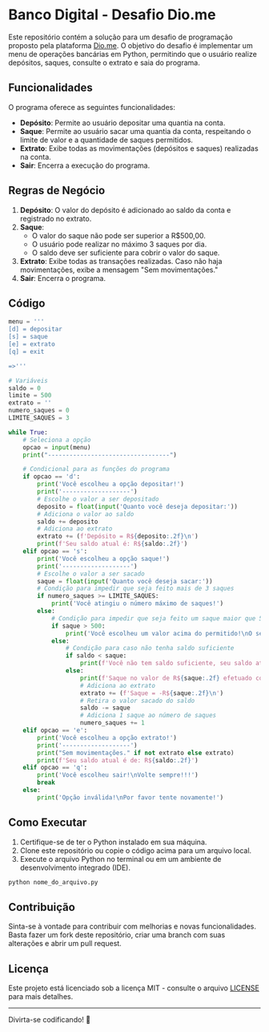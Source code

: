 # Banco Digital - Desafio Dio.me

Este repositório contém a solução para um desafio de programação proposto pela plataforma [Dio.me](https://www.dio.me/). O objetivo do desafio é implementar um menu de operações bancárias em Python, permitindo que o usuário realize depósitos, saques, consulte o extrato e saia do programa.

## Funcionalidades

O programa oferece as seguintes funcionalidades:

- **Depósito**: Permite ao usuário depositar uma quantia na conta.
- **Saque**: Permite ao usuário sacar uma quantia da conta, respeitando o limite de valor e a quantidade de saques permitidos.
- **Extrato**: Exibe todas as movimentações (depósitos e saques) realizadas na conta.
- **Sair**: Encerra a execução do programa.

## Regras de Negócio

1. **Depósito**: O valor do depósito é adicionado ao saldo da conta e registrado no extrato.
2. **Saque**: 
    - O valor do saque não pode ser superior a R$500,00.
    - O usuário pode realizar no máximo 3 saques por dia.
    - O saldo deve ser suficiente para cobrir o valor do saque.
3. **Extrato**: Exibe todas as transações realizadas. Caso não haja movimentações, exibe a mensagem "Sem movimentações."
4. **Sair**: Encerra o programa.

## Código

```python
menu = '''
[d] = depositar
[s] = saque
[e] = extrato
[q] = exit

=>'''

# Variáveis
saldo = 0
limite = 500
extrato = ''
numero_saques = 0
LIMITE_SAQUES = 3

while True:
    # Seleciona a opção
    opcao = input(menu)
    print("----------------------------------")

    # Condicional para as funções do programa
    if opcao == 'd':
        print('Você escolheu a opção depositar!')
        print('-------------------')
        # Escolhe o valor a ser depositado
        deposito = float(input('Quanto você deseja depositar:'))
        # Adiciona o valor ao saldo
        saldo += deposito
        # Adiciona ao extrato
        extrato += (f'Depósito = R${deposito:.2f}\n')
        print(f'Seu saldo atual é: R${saldo:.2f}')
    elif opcao == 's':
        print('Você escolheu a opção saque!')
        print('-------------------')
        # Escolhe o valor a ser sacado
        saque = float(input('Quanto você deseja sacar:'))
        # Condição para impedir que seja feito mais de 3 saques
        if numero_saques >= LIMITE_SAQUES:
            print('Você atingiu o número máximo de saques!')
        else:
            # Condição para impedir que seja feito um saque maior que 500
            if saque > 500:
                print('Você escolheu um valor acima do permitido!\nO seu limite atual é de R$500,00')
            else:
                # Condição para caso não tenha saldo suficiente
                if saldo < saque:
                    print(f'Você não tem saldo suficiente, seu saldo atual é: R${saldo:.2f}')
                else:
                    print(f'Saque no valor de R${saque:.2f} efetuado com sucesso!')
                    # Adiciona ao extrato
                    extrato += (f'Saque = -R${saque:.2f}\n')
                    # Retira o valor sacado do saldo
                    saldo -= saque
                    # Adiciona 1 saque ao número de saques
                    numero_saques += 1
    elif opcao == 'e':
        print('Você escolheu a opção extrato!')
        print('-------------------')
        print("Sem movimentações." if not extrato else extrato)
        print(f'Seu saldo atual é de: R${saldo:.2f}')
    elif opcao == 'q':
        print('Você escolheu sair!\nVolte sempre!!!')
        break
    else:
        print('Opção inválida!\nPor favor tente novamente!')
```

## Como Executar

1. Certifique-se de ter o Python instalado em sua máquina.
2. Clone este repositório ou copie o código acima para um arquivo local.
3. Execute o arquivo Python no terminal ou em um ambiente de desenvolvimento integrado (IDE).

```bash
python nome_do_arquivo.py
```

## Contribuição

Sinta-se à vontade para contribuir com melhorias e novas funcionalidades. Basta fazer um fork deste repositório, criar uma branch com suas alterações e abrir um pull request.

## Licença

Este projeto está licenciado sob a licença MIT - consulte o arquivo [LICENSE](LICENSE) para mais detalhes.

---

Divirta-se codificando! 🚀
